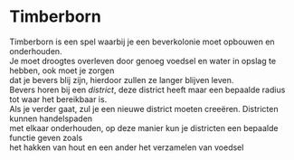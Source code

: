 # Timberborn

Timberborn is een spel waarbij je een beverkolonie moet opbouwen en onderhouden.  
Je moet droogtes overleven door genoeg voedsel en water in opslag te hebben, ook moet je zorgen  
dat je bevers blij zijn, hierdoor zullen ze langer blijven leven.  
Bevers horen bij een _district_, deze district heeft maar een bepaalde radius tot waar het bereikbaar is.  
Als je verder gaat, zul je een nieuwe district moeten creeëren. Districten kunnen handelspaden  
met elkaar onderhouden, op deze manier kun je districten een bepaalde functie geven zoals  
het hakken van hout en een ander het verzamelen van voedsel